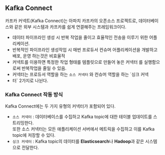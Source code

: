 ## Kafka Connect
카프카 커넥트(Kafka Connect)는 아파치 카프카의 오픈소스 프로젝트로, 데이터베이스와 같은 외부 시스템과 카프카를 쉽게 연결해주는 프레임워크이다.
- 데이터 파이프라인 생성 시 반복 작업을 줄이고 효율적인 전송을 이루기 위한 어플리케이션.
- 반복적인 파이프라인 생성작업 시 매번 프로듀서 컨슈머 어플리케이션을 개발하고 배포, 운영 하는것은 비효율적
- 커넥트를 이용하면 특정한 작업 형태를 템플릿으로 만들어 놓은 커넥터 를 실행함으로써 반복작업을 줄일 수 있음.
- 커넥터는 프로듀서 역할을 하는 `소스 커넥터` 와 컨슈머 역할을 하는 `싱크 커넥
- 터` 2가지로 나뉜다.

### Kafka Connect 작동 방식
Kafka Connect에는 두 가지 유형의 커넥터가 포함되어 있다.
- `소스 커넥터` : 데이터베이스를 수집하고 Kafka topic에 대한 테이블 업데이트를 스트리밍한다.<br>
  또한 소스 커넥터는 모든 애플리케이션 서버에서 메트릭을 수집하고 이를 Kafka topic에 저장할 수 있다.
- `싱크 커넥터` : Kafka topic의 데이터를 **Elasticsearch**나 **Hadoop**과 같은 시스템으로 전달한다.
